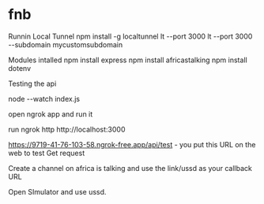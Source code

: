 # fnb


Runnin Local Tunnel
npm install -g localtunnel
lt --port 3000
lt --port 3000 --subdomain mycustomsubdomain

Modules intalled
npm install express
npm install africastalking
npm install dotenv

Testing the api

node --watch index.js

open ngrok app and run it 

run ngrok http http://localhost:3000

https://9719-41-76-103-58.ngrok-free.app/api/test - you put this URL on the web to test Get request

Create a channel on africa is talking and use the link/ussd as your callback URL

Open SImulator and use ussd.







